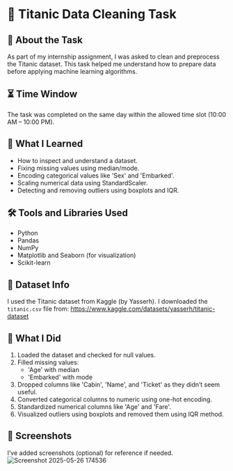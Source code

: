 # 🧼 Titanic Data Cleaning Task

## 📌 About the Task

As part of my internship assignment, I was asked to clean and preprocess the Titanic dataset. This task helped me understand how to prepare data before applying machine learning algorithms.

## ⏳ Time Window

The task was completed on the same day within the allowed time slot (10:00 AM – 10:00 PM).

## 🧠 What I Learned

- How to inspect and understand a dataset.
- Fixing missing values using median/mode.
- Encoding categorical values like 'Sex' and 'Embarked'.
- Scaling numerical data using StandardScaler.
- Detecting and removing outliers using boxplots and IQR.

## 🛠 Tools and Libraries Used

- Python
- Pandas
- NumPy
- Matplotlib and Seaborn (for visualization)
- Scikit-learn

## 📁 Dataset Info

I used the Titanic dataset from Kaggle (by Yasserh). I downloaded the `titanic.csv` file from:
https://www.kaggle.com/datasets/yasserh/titanic-dataset

## 🔧 What I Did

1. Loaded the dataset and checked for null values.
2. Filled missing values:
   - 'Age' with median
   - 'Embarked' with mode
3. Dropped columns like 'Cabin', 'Name', and 'Ticket' as they didn’t seem useful.
4. Converted categorical columns to numeric using one-hot encoding.
5. Standardized numerical columns like 'Age' and 'Fare'.
6. Visualized outliers using boxplots and removed them using IQR method.

## 📸 Screenshots

I’ve added screenshots (optional) for reference if needed.
![Screenshot 2025-05-26 174536](https://github.com/user-attachments/assets/0b60989a-5489-43e7-812a-8febd047286b)


